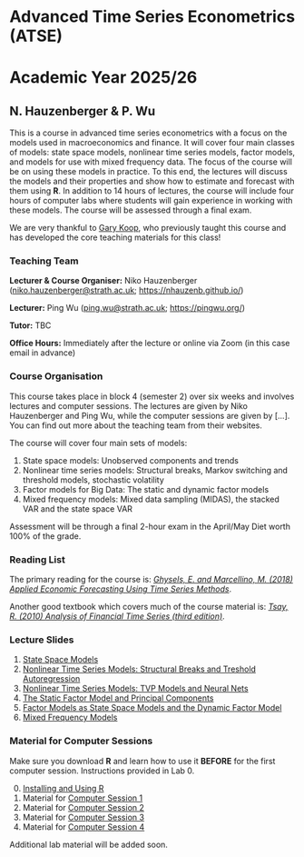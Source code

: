 # Advanced Time Series Econometrics (ATSE) 
# Academic Year 2025/26
## N. Hauzenberger & P. Wu


This is a course in advanced time series econometrics with a focus on the models used in macroeconomics and finance. It will cover four main classes of models: state space models, nonlinear time series models, factor models, and models for use with mixed frequency data. The focus of the course will be on using these models in practice. To this end, the lectures will discuss the models and their properties and show how to estimate and forecast with them using **R**. In addition to 14 hours of lectures, the course will include four hours of computer labs where students will gain experience in working with these models. The course will be assessed through a final exam.

We are very thankful to [Gary Koop](https://sites.google.com/site/garykoop/home), who previously taught this course and has developed the core teaching materials for this class!

### Teaching Team

**Lecturer & Course Organiser:** Niko Hauzenberger (niko.hauzenberger@strath.ac.uk; https://nhauzenb.github.io/)

**Lecturer:** Ping Wu (ping.wu@strath.ac.uk; https://pingwu.org/)

**Tutor:** TBC

**Office Hours:** Immediately after the lecture or online via Zoom (in this case email in advance)

### Course Organisation

This course takes place in block 4 (semester 2) over six weeks and involves lectures and computer sessions. The lectures are given by Niko Hauzenberger and Ping Wu, while the computer sessions are given by [...]. You can find out more about the teaching team from their websites.

The course will cover four main sets of models: 

1. State space models: Unobserved components and trends
2. Nonlinear time series models: Structural breaks, Markov switching and threshold models, stochastic volatility
3. Factor models for Big Data: The static and dynamic factor models
4. Mixed frequency models: Mixed data sampling (MIDAS), the stacked VAR and the state space VAR

Assessment will be through a final 2-hour exam in the April/May Diet worth 100% of the grade.

### Reading List

The primary reading for the course is: [*Ghysels, E. and Marcellino, M. (2018) Applied Economic Forecasting Using Time Series Methods*](https://global.oup.com/academic/product/applied-economic-forecasting-using-time-series-methods-9780190622015?cc=gb&lang=en&).

Another good textbook which covers much of the course material is: [*Tsay, R. (2010) Analysis of Financial Time Series (third edition)*](https://www.wiley.com/en-gb/Analysis+of+Financial+Time+Series%2C+3rd+Edition-p-9780470414354).

### Lecture Slides

1. [State Space Models](./Lecture%20Slides/ATSE_State_Space_Models_2025.pdf) 
2. [Nonlinear Time Series Models: Structural Breaks and Treshold Autoregression](./Lecture%20Slides/ATSE_Nonlinear_Time_Series_Models_1_2025.pdf)
3. [Nonlinear Time Series Models: TVP Models and Neural Nets](./Lecture%20Slides/ATSE_Nonlinear_Time_Series_Models_2_2025.pdf)
4. [The Static Factor Model and Principal Components](./Lecture%20Slides/ATSE_Factor_Models_1_2025.pdf)
5. [Factor Models as State Space Models and the Dynamic Factor Model](./Lecture%20Slides/ATSE_Factor_Models_2_2025.pdf)
6. [Mixed Frequency Models](./Lecture%20Slides/ATSE_Mixed_Frequency_Models_2025.pdf)

### Material for Computer Sessions

Make sure you download **R** and learn how to use it **BEFORE** for the first computer session. Instructions provided in Lab 0. 

0. [Installing and Using R](./Lab%20Material/Lab%200)
1. Material for [Computer Session 1](./Lab%20Material/Lab%201)
2. Material for [Computer Session 2](./Lab%20Material/Lab%202)
3. Material for [Computer Session 3](./Lab%20Material/Lab%203)
4. Material for [Computer Session 4](./Lab%20Material/Lab%204)

Additional lab material will be added soon.
